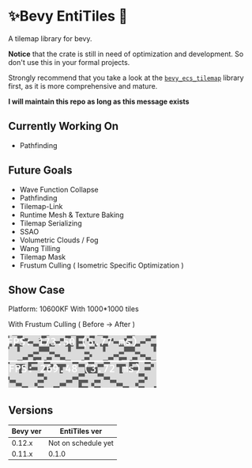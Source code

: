 # ✨Bevy EntiTiles 🎈

A tilemap library for bevy.

**Notice** that the crate is still in need of optimization and development. So don't use this in your formal projects.

Strongly recommend that you take a look at the [`bevy_ecs_tilemap`](https://github.com/StarArawn/bevy_ecs_tilemap) library first, as it is more comprehensive and mature.

**I will maintain this repo as long as this message exists**

## Currently Working On

- Pathfinding

## Future Goals

- Wave Function Collapse
- Pathfinding
- Tilemap-Link
- Runtime Mesh & Texture Baking
- Tilemap Serializing
- SSAO
- Volumetric Clouds / Fog
- Wang Tilling
- Tilemap Mask
- Frustum Culling ( Isometric Specific Optimization )

## Show Case

Platform: 10600KF With 1000*1000 tiles

With Frustum Culling ( Before -> After )

<div>
	<img src="./docs/imgs/without_frustum_culling.png" width="300px"/>
	<img src="./docs/imgs/with_frustum_culling.png" width="300px"/>
</div>


## Versions

| Bevy ver | EntiTiles ver       |
| -------- | ------------------- |
| 0.12.x   | Not on schedule yet |
| 0.11.x   | 0.1.0               |

